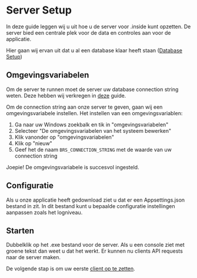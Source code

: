 # Server Setup
In deze guide leggen wij u uit hoe u de server voor .inside kunt opzetten. De server bied een centrale
plek voor de data en controles aan voor de applicatie.

Hier gaan wij ervan uit dat u al een database klaar heeft staan ([Database Setup](db_setup.md))

## Omgevingsvariabelen
Om de server te runnen moet de server uw database connection string weten. Deze hebben wij verkregen
in [deze](db_setup.md) guide. 

Om de connection string aan onze server te geven, gaan wij een omgevingsvariabele instellen.
Het instellen van een omgevingsvariablen:

1. Ga naar uw Windows zoekbalk en tik in "omgevingsvariabelen"
2. Selecteer "De omgevingsvariabelen van het systeem bewerken"
3. Klik vanonder op "omgevingsvariabelen"
4. Klik op "nieuw"
5. Geef het de naam `BRS_CONNECTION_STRING` met de waarde van uw connection string

Joepie! De omgevingsvariabele is succesvol ingesteld.

## Configuratie
Als u onze applicatie heeft gedownload ziet u dat er een Appsettings.json bestand in zit. In dit bestand 
kunt u bepaalde configuratie instellingen aanpassen zoals het logniveau.

## Starten
Dubbelklik op het .exe bestand voor de server. Als u een console ziet met groene tekst dan
weet u dat het werkt. Er kunnen nu clients API requests naar de server maken. 

De volgende stap is om uw eerste [client op te zetten](client_setup.md).